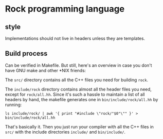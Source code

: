 # Rock programming language

## style

Implementations should not live in headers unless they are templates.

## Build process

Can be verified in Makefile. But still, here's an overview in case you don't have GNU make and other \*NIX friends:

The `src/` directory contains all the C++ files you need for building `rock`.

The `include/rock` directory contains almost all the header files you need, except for `rock/all.hh`. Since it's such a hassle to maintain a list of all headers by hand, the makefile generates one in `bin/include/rock/all.hh` by running:

    ls include/rock/ | awk '{ print "#include \"rock/"$0"\"" }' > bin/include/rock/all.hh

That's basically it. Then you just run your compiler with all the C++ files in `src/` with the include directories `include/` and `bin/include/`.
